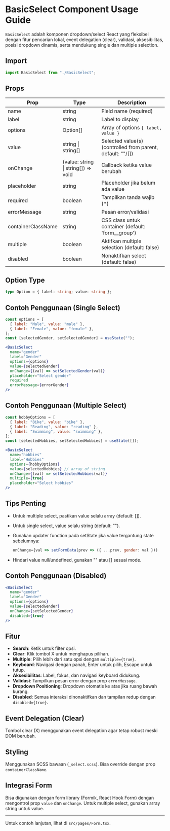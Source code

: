 # BasicSelect Component Usage Guide

`BasicSelect` adalah komponen dropdown/select React yang fleksibel dengan fitur pencarian lokal, event delegation (clear), validasi, aksesibilitas, posisi dropdown dinamis, serta mendukung single dan multiple selection.

## Import
```jsx
import BasicSelect from "./BasicSelect";
```

## Props
| Prop                | Type                              | Description                                                      |
|---------------------|-----------------------------------|------------------------------------------------------------------|
| name                | string                            | Field name (required)                                            |
| label               | string                            | Label to display                                                 |
| options             | Option[]                          | Array of options `{ label, value }`                              |
| value               | string \| string[]                | Selected value(s) (controlled from parent, default: ""/[])       |
| onChange            | (value: string \| string[]) => void | Callback ketika value berubah                                    |
| placeholder         | string                            | Placeholder jika belum ada value                                 |
| required            | boolean                           | Tampilkan tanda wajib (*)                                        |
| errorMessage        | string                            | Pesan error/validasi                                             |
| containerClassName  | string                            | CSS class untuk container (default: 'form__group')               |
| multiple            | boolean                           | Aktifkan multiple selection (default: false)                     |
| disabled            | boolean                           | Nonaktifkan select (default: false)                              |

## Option Type
```ts
type Option = { label: string; value: string };
```

## Contoh Penggunaan (Single Select)
```jsx
const options = [
  { label: "Male", value: "male" },
  { label: "Female", value: "female" },
];
const [selectedGender, setSelectedGender] = useState("");

<BasicSelect
  name="gender"
  label="Gender"
  options={options}
  value={selectedGender}
  onChange={(val) => setSelectedGender(val)}
  placeholder="Select gender"
  required
  errorMessage={errorGender}
/>
```

## Contoh Penggunaan (Multiple Select)
```jsx
const hobbyOptions = [
  { label: "Bike", value: "bike" },
  { label: "Reading", value: "reading" },
  { label: "Swimming", value: "swimming" },
];
const [selectedHobbies, setSelectedHobbies] = useState([]);

<BasicSelect
  name="hobbies"
  label="Hobbies"
  options={hobbyOptions}
  value={selectedHobbies} // array of string
  onChange={(val) => setSelectedHobbies(val)}
  multiple={true}
  placeholder="Select hobbies"
/>
```

## Tips Penting
- Untuk multiple select, pastikan value selalu array (default: []).

- Untuk single select, value selalu string (default: "").

- Gunakan updater function pada setState jika value tergantung state sebelumnya:
  ```jsx
  onChange={val => setFormData(prev => ({ ...prev, gender: val }))
  ```

- Hindari value null/undefined, gunakan "" atau [] sesuai mode.

## Contoh Penggunaan (Disabled)
```jsx
<BasicSelect
  name="gender"
  label="Gender"
  options={options}
  value={selectedGender}
  onChange={setSelectedGender}
  disabled={true}
/>
```

## Fitur
- **Search**: Ketik untuk filter opsi.
- **Clear**: Klik tombol X untuk menghapus pilihan.
- **Multiple**: Pilih lebih dari satu opsi dengan `multiple={true}`.
- **Keyboard**: Navigasi dengan panah, Enter untuk pilih, Escape untuk tutup.
- **Aksesibilitas**: Label, fokus, dan navigasi keyboard didukung.
- **Validasi**: Tampilkan pesan error dengan prop `errorMessage`.
- **Dropdown Positioning**: Dropdown otomatis ke atas jika ruang bawah kurang.
- **Disabled**: Semua interaksi dinonaktifkan dan tampilan redup dengan `disabled={true}`.

## Event Delegation (Clear)
Tombol clear (X) menggunakan event delegation agar tetap robust meski DOM berubah.

## Styling
Menggunakan SCSS bawaan (`_select.scss`). Bisa override dengan prop `containerClassName`.

## Integrasi Form
Bisa digunakan dengan form library (Formik, React Hook Form) dengan mengontrol prop `value` dan `onChange`. Untuk multiple select, gunakan array string untuk value.

---
Untuk contoh lanjutan, lihat di `src/pages/Form.tsx`.
